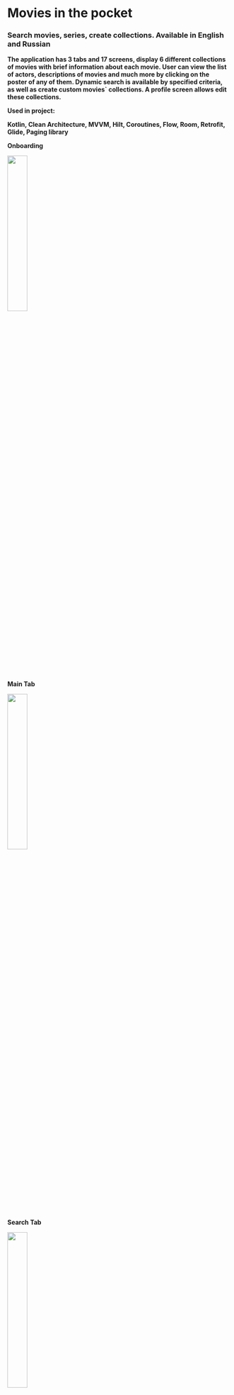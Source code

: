 # Movies in the pocket
### Search movies, series, create collections. Available in English and Russian

**The application has 3 tabs and 17 screens, display 6 different
collections of movies with brief information about each movie.
User can view the list of actors, descriptions of movies and much
more by clicking on the poster of any of them. Dynamic search
is available by specified criteria, as well as create custom movies`
collections. A profile screen allows edit these collections.**

**Used in project:**

**Kotlin, Clean Architecture, MVVM, Hilt, Coroutines, Flow,
Room, Retrofit, Glide, Paging library**

**Onboarding**
<p align="left">
<img src="https://user-images.githubusercontent.com/118269028/216333814-6fa7c71f-643b-45c5-9d1c-c799aeb7269e.gif" width=30% height=30%>
 </p>

**Main Tab**
<p align="left">
<img src="https://user-images.githubusercontent.com/118269028/216337128-ddf6d3c0-b68a-46f2-b19a-6871f71832d8.gif" width=30% height=30%>
 </p>

**Search Tab**
<p align="left">
<img src="https://user-images.githubusercontent.com/118269028/216338045-2ebf3cf7-95d7-4a38-aa65-4dd000740915.gif" width=30% height=30%>
 </p>

**Profile Tab**
<p align="left">
<img src="https://user-images.githubusercontent.com/118269028/216339008-80cd33d0-1960-466e-888d-89490e55e375.gif" width=30% height=30%>
 </p>

<details><summary>Welcome ViewPager with short app presentation</summary>
<p>

<p align="left">
<img src="https://user-images.githubusercontent.com/118269028/216302754-19adeaac-4429-4deb-b9a4-16e4718ca9e8.jpg" width=30% height=30%>
 </p>

</p>
</details>

<details><summary>Main tab. Premiers selection for upcoming 2 weeks from current date, "eye" icon for already watched movies</summary>
<p>

<p align="left">
<img src="https://user-images.githubusercontent.com/118269028/216302852-5f075441-7080-4ab1-b210-b7d3a07e54aa.jpg" width=30% height=30%>
 </p>

</p>
</details>

<details><summary>Random dynamic selection, new one on each app launch</summary>
<p>

<p align="left">
<img src="https://user-images.githubusercontent.com/118269028/216302916-91ec3c55-9602-4a39-9169-5366039bc4f3.jpg" width=30% height=30%>
 </p>

</p>
</details>

<details><summary>Separate screen for chosen movie selection</summary>
<p>

<p align="left">
<img src="https://user-images.githubusercontent.com/118269028/216303515-ba0f5350-65e5-41cb-8595-d35928122807.jpg" width=30% height=30%>
 </p>

</p>
</details>

<details><summary>Click on movie to see its details, share it with friends</summary>
<p>

<p align="left">
<img src="https://user-images.githubusercontent.com/118269028/216303001-e830dd79-74fd-45df-bb86-846ba0602049.jpg" width=30% height=30%>
 </p>

</p>
</details>

<details><summary>Add movie to collection you like</summary>
<p>

<p align="left">
<img src="https://user-images.githubusercontent.com/118269028/216303638-ceb7c17d-9987-4fc1-950a-26121ec309a9.jpg" width=30% height=30%>
 </p>

</p>
</details>


<details><summary>Create new collections</summary>
<p>

<p align="left">
<img src="https://user-images.githubusercontent.com/118269028/216303658-36fa6575-655c-49d1-bd2d-c58ec4950cd7.jpg" width=30% height=30%>
 </p>

</p>
</details>

<details><summary>See images of chosen movie, as well as similar movie to it</summary>
<p>

<p align="left">
<img src="https://user-images.githubusercontent.com/118269028/216303105-fe804edc-66d8-4f4c-9138-b4bb552aadc7.jpg" width=30% height=30%>
 </p>

</p>
</details>

<details><summary>See them on separate screen</summary>
<p>

<p align="left">
<img src="https://user-images.githubusercontent.com/118269028/216303329-415afdd4-9676-4391-854a-c9cdc2912ae3.jpg" width=30% height=30%>
 </p>
 
</p>
</details>

<details><summary>Click on chip to filter image</summary>
<p>

<p align="left">
<img src="https://user-images.githubusercontent.com/118269028/216303355-c52cace5-5a77-4b3f-85b0-bb442c4922c8.jpg" width=30% height=30%>
 </p>
 
</p>
</details>

<details><summary>See movies with high rating clicking on person you like</summary>
<p>

<p align="left">
<img src="https://user-images.githubusercontent.com/118269028/216303387-4d72f92c-f18c-41bf-a0f3-42e7735d2eee.jpg" width=30% height=30%>
 </p>
 
</p>
</details>

 <details><summary>Filter movies</summary>
<p>

<p align="left">
<img src="https://user-images.githubusercontent.com/118269028/216303413-0a664476-fceb-4f57-92cb-53b85660f688.jpg" width=30% height=30%>
 </p>
 
</p>
</details>

  <details><summary>Search movies, actors, directors, use filter to narrow the search result</summary>
<p>

<p align="left">
<img src="https://user-images.githubusercontent.com/118269028/216303800-4ae67313-4b97-4726-a0cb-96c5c10fdbe7.jpg" width=30% height=30%>
 </p>
 
</p>
</details>

<details><summary>Adjust search settings</summary>
<p>

<p align="left">
<img src="https://user-images.githubusercontent.com/118269028/216303854-bfde49d3-98f7-463a-8098-857f744b44b1.jpg" width=30% height=30%>
 </p>
 
</p>
</details>

<details><summary>Country filter with dynamic search</summary>
<p>

<p align="left">
<img src="https://user-images.githubusercontent.com/118269028/216303915-59ee908a-4a74-43b9-bdf6-3a2a50e0503c.jpg" width=30% height=30%>
 </p>
 
</p>
</details>

<details><summary>Custom date picker for search settings</summary>
<p>

<p align="left">
<img src="https://user-images.githubusercontent.com/118269028/216303967-4b6c4a04-343a-40f5-b51d-5c6ef25d78bd.jpg" width=30% height=30%>
 </p>
 
</p>
</details>

<details><summary>Profile screen with personal preferences</summary>
<p>

<p align="left">
<img src="https://user-images.githubusercontent.com/118269028/216304193-17c9ee21-9f40-490c-aad6-478b9186f1c3.jpg" width=30% height=30%>
 </p>
 
</p>
</details>
